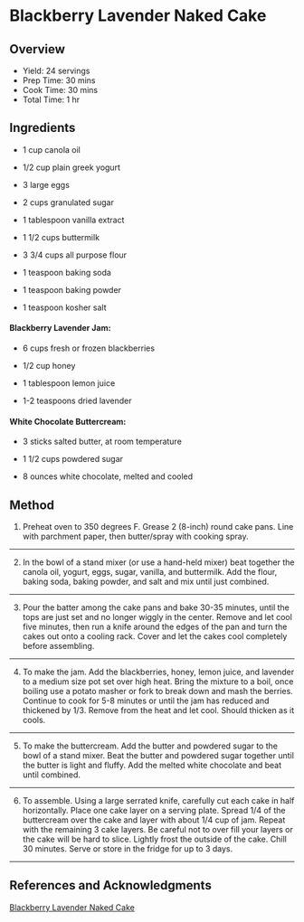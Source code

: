 # Blackberry Lavender Naked Cake

## Overview

- Yield: 24 servings
- Prep Time: 30 mins
- Cook Time: 30 mins
- Total Time: 1 hr

## Ingredients

- 1 cup canola oil

- 1/2 cup plain greek yogurt

- 3 large eggs

- 2 cups granulated sugar

- 1 tablespoon vanilla extract

- 1 1/2 cups buttermilk

- 3 3/4 cups all purpose flour

- 1 teaspoon baking soda

- 1 teaspoon baking powder

- 1 teaspoon kosher salt

#### Blackberry Lavender Jam:

- 6 cups fresh or frozen blackberries

- 1/2 cup honey

- 1 tablespoon lemon juice

- 1-2 teaspoons dried lavender

#### White Chocolate Buttercream:

- 3 sticks salted butter, at room temperature

- 1 1/2 cups powdered sugar

- 8 ounces white chocolate, melted and cooled

## Method

1. Preheat oven to 350 degrees F. Grease 2 (8-inch) round cake pans. Line with parchment paper, then butter/spray with cooking spray.
---
2. In the bowl of a stand mixer (or use a hand-held mixer) beat together the canola oil, yogurt, eggs, sugar, vanilla, and buttermilk. Add the flour, baking soda, baking powder, and salt and mix until just combined.
---
3. Pour the batter among the cake pans and bake 30-35 minutes, until the tops are just set and no longer wiggly in the center. Remove and let cool five minutes, then run a knife around the edges of the pan and turn the cakes out onto a cooling rack. Cover and let the cakes cool completely before assembling.
---
4. To make the jam. Add the blackberries, honey, lemon juice, and lavender to a medium size pot set over high heat. Bring the mixture to a boil, once boiling use a potato masher or fork to break down and mash the berries. Continue to cook for 5-8 minutes or until the jam has reduced and thickened by 1/3. Remove from the heat and let cool. Should thicken as it cools.
---
5. To make the buttercream. Add the butter and powdered sugar to the bowl of a stand mixer. Beat the butter and powdered sugar together until the butter is light and fluffy. Add the melted white chocolate and beat until combined.
---
6. To assemble. Using a large serrated knife, carefully cut each cake in half horizontally. Place one cake layer on a serving plate. Spread 1/4 of the buttercream over the cake and layer with about 1/4 cup of jam. Repeat with the remaining 3 cake layers. Be careful not to over fill your layers or the cake will be hard to slice. Lightly frost the outside of the cake. Chill 30 minutes. Serve or store in the fridge for up to 3 days.
---

## References and Acknowledgments

[Blackberry Lavender Naked Cake](https://www.halfbakedharvest.com/blackberry-lavender-naked-cake/)
